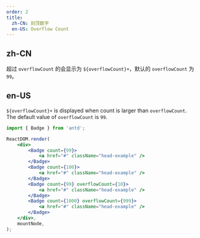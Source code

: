 ```yaml
---
order: 2
title:
  zh-CN: 封顶数字
  en-US: Overflow Count
---
```


## zh-CN

超过 `overflowCount` 的会显示为 `${overflowCount}+`，默认的 `overflowCount` 为 `99`。

## en-US

`${overflowCount}+` is displayed when count is larger than `overflowCount`. The default value of `overflowCount` is `99`.

```jsx
import { Badge } from 'antd';

ReactDOM.render(
	<div>
		<Badge count={99}>
			<a href="#" className="head-example" />
		</Badge>
		<Badge count={100}>
			<a href="#" className="head-example" />
		</Badge>
		<Badge count={99} overflowCount={10}>
			<a href="#" className="head-example" />
		</Badge>
		<Badge count={1000} overflowCount={999}>
			<a href="#" className="head-example" />
		</Badge>
	</div>,
	mountNode,
);
```
